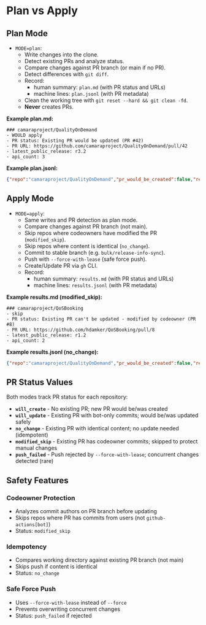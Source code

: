 # Plan vs Apply

## Plan Mode

- `MODE=plan`:
  - Write changes into the clone.
  - Detect existing PRs and analyze status.
  - Compare changes against PR branch (or main if no PR).
  - Detect differences with `git diff`.
  - Record:
    - human summary: `plan.md` (with PR status and URLs)
    - machine lines: `plan.jsonl` (with PR metadata)
  - Clean the working tree with `git reset --hard && git clean -fd`.
  - **Never** creates PRs.

**Example plan.md:**
```
### camaraproject/QualityOnDemand
- WOULD apply
- PR status: Existing PR would be updated (PR #42)
- PR URL: https://github.com/camaraproject/QualityOnDemand/pull/42
- latest_public_release: r3.2
- api_count: 3
```

**Example plan.jsonl:**
```json
{"repo":"camaraproject/QualityOnDemand","pr_would_be_created":false,"reason":"content_changed","pr_status":"will_update","pr_would_be_updated":true,"pr_number":42,"pr_url":"https://github.com/camaraproject/QualityOnDemand/pull/42","latest_public_release":"r3.2","api_count":3,"timestamp":"2025-10-28T19:33:51.262Z"}
```

## Apply Mode

- `MODE=apply`:
  - Same writes and PR detection as plan mode.
  - Compare changes against PR branch (not main).
  - Skip repos where codeowners have modified the PR (`modified_skip`).
  - Skip repos where content is identical (`no_change`).
  - Commit to stable branch (e.g. `bulk/release-info-sync`).
  - Push with `--force-with-lease` (safe force push).
  - Create/Update PR via `gh` CLI.
  - Record:
    - human summary: `results.md` (with PR status and URLs)
    - machine lines: `results.jsonl` (with PR metadata)

**Example results.md (modified_skip):**
```
### camaraproject/QoSBooking
- skip
- PR status: Existing PR can't be updated - modified by codeowner (PR #8)
- PR URL: https://github.com/hdamker/QoSBooking/pull/8
- latest_public_release: r1.2
- api_count: 2
```

**Example results.jsonl (no_change):**
```json
{"repo":"camaraproject/QualityOnDemand","pr_would_be_created":false,"reason":"noop","pr_status":"no_change","pr_number":9,"pr_url":"https://github.com/camaraproject/QualityOnDemand/pull/9","latest_public_release":"r3.2","api_count":3,"timestamp":"2025-10-28T19:47:08.715Z"}
```

## PR Status Values

Both modes track PR status for each repository:

- **`will_create`** - No existing PR; new PR would be/was created
- **`will_update`** - Existing PR with bot-only commits; would be/was updated safely
- **`no_change`** - Existing PR with identical content; no update needed (idempotent)
- **`modified_skip`** - Existing PR has codeowner commits; skipped to protect manual changes
- **`push_failed`** - Push rejected by `--force-with-lease`; concurrent changes detected (rare)

## Safety Features

### Codeowner Protection
- Analyzes commit authors on PR branch before updating
- Skips repos where PR has commits from users (not `github-actions[bot]`)
- Status: `modified_skip`

### Idempotency
- Compares working directory against existing PR branch (not main)
- Skips push if content is identical
- Status: `no_change`

### Safe Force Push
- Uses `--force-with-lease` instead of `--force`
- Prevents overwriting concurrent changes
- Status: `push_failed` if rejected
